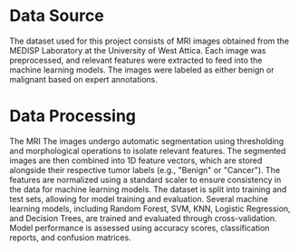 # Data Source

The dataset used for this project consists of MRI images obtained 
from the MEDISP Laboratory at the University of West Attica. 
Each image was preprocessed, and relevant features were 
extracted to feed into the machine learning models. The images 
were labeled as either benign or malignant based on expert 
annotations.

# Data Processing

The MRI The images undergo automatic segmentation using thresholding and morphological operations to isolate relevant features. The segmented images are then combined into 1D feature vectors, which are stored alongside their respective tumor labels (e.g., "Benign" or "Cancer").
The features are normalized using a standard scaler to ensure consistency in the data for machine learning models. The dataset is split into training and test sets, allowing for model training and evaluation. Several machine learning models, including Random Forest, SVM, KNN, Logistic Regression, and Decision Trees, are trained and evaluated through cross-validation. Model performance is assessed using accuracy scores, classification reports, and confusion matrices.
